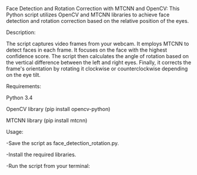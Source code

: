 Face Detection and Rotation Correction with MTCNN and OpenCV:
This Python script utilizes OpenCV and MTCNN libraries to achieve face detection and rotation correction based on the relative position of the eyes.

Description:

The script captures video frames from your webcam.
It employs MTCNN to detect faces in each frame.
It focuses on the face with the highest confidence score.
The script then calculates the angle of rotation based on the vertical difference between the left and right eyes.
Finally, it corrects the frame's orientation by rotating it clockwise or counterclockwise depending on the eye tilt.

Requirements:

Python 3.4

OpenCV library (pip install opencv-python)

MTCNN library (pip install mtcnn)

Usage:

-Save the script as face_detection_rotation.py.

-Install the required libraries.

-Run the script from your terminal:
